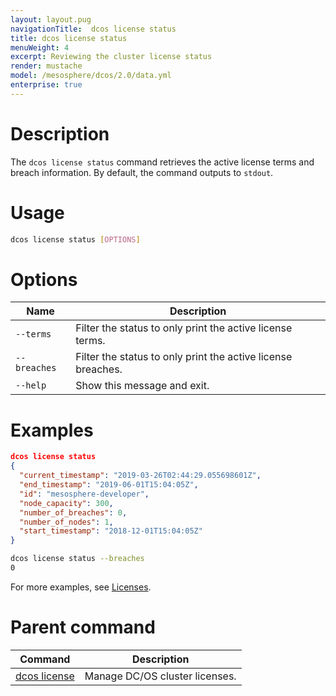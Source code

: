 ```yaml
---
layout: layout.pug
navigationTitle:  dcos license status
title: dcos license status
menuWeight: 4
excerpt: Reviewing the cluster license status
render: mustache
model: /mesosphere/dcos/2.0/data.yml
enterprise: true
---
```


# Description
The `dcos license status` command retrieves the active license terms and breach information. By default, the command outputs to `stdout`.

# Usage

```bash
dcos license status [OPTIONS]
```

# Options

| Name |  Description |
|---------|-------------|
| `--terms`   |   Filter the status to only print the active license terms. |
| `--breaches`   |   Filter the status to only print the active license breaches. |
| `--help`   |   Show this message and exit. |


# Examples

```json
dcos license status
{
  "current_timestamp": "2019-03-26T02:44:29.055698601Z",
  "end_timestamp": "2019-06-01T15:04:05Z",
  "id": "mesosphere-developer",
  "node_capacity": 300,
  "number_of_breaches": 0,
  "number_of_nodes": 1,
  "start_timestamp": "2018-12-01T15:04:05Z"
}

```
```bash
dcos license status --breaches
0
```
For more examples, see [Licenses](/mesosphere/dcos/2.0/administering-clusters/licenses/).


# Parent command

| Command | Description |
|---------|-------------|
| [dcos license](/mesosphere/dcos/2.0/cli/command-reference/dcos-license/) | Manage DC/OS cluster licenses. |
